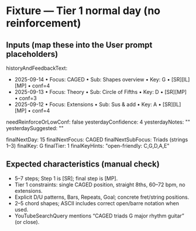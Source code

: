 # Fixture — Tier 1 normal day (no reinforcement)

## Inputs (map these into the User prompt placeholders)
historyAndFeedbackText:
- 2025-09-14 • Focus: CAGED • Sub: Shapes overview • Key: G • [SR][IL][MP] • conf=4
- 2025-09-13 • Focus: Theory • Sub: Circle of Fifths • Key: D • [SR][MP] • conf=3
- 2025-09-12 • Focus: Extensions • Sub: Sus & add • Key: A • [SR][IL][MP] • conf=4

needReinforceOrLowConf: false
yesterdayConfidence: 4
yesterdayNotes: ""
yesterdaySuggested: ""

finalNextDay: 15
finalNextFocus: CAGED
finalNextSubFocus: Triads (strings 1–3)
finalKey: G
finalTier: 1
finalKeyHints: "open-friendly: C,G,D,A,E"

## Expected characteristics (manual check)
- 5–7 steps; Step 1 is [SR]; final step is [MP].
- Tier 1 constraints: single CAGED position, straight 8ths, 60–72 bpm, no extensions.
- Explicit D/U patterns, Bars, Repeats, Goal; concrete fret/string positions.
- 2–5 chord shapes; ASCII includes correct open/barre notation when used.
- YouTubeSearchQuery mentions “CAGED triads G major rhythm guitar” (or close).
